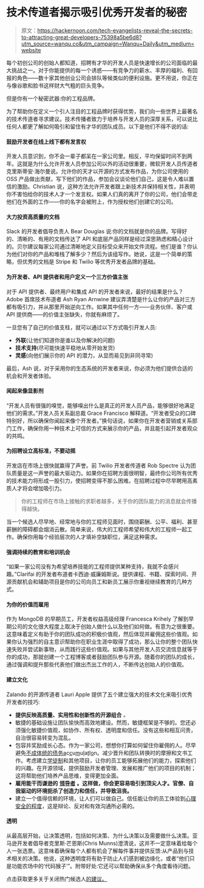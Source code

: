# 技术传道者揭示吸引优秀开发者的秘密

> 原文：<https://hackernoon.com/tech-evangelists-reveal-the-secrets-to-attracting-great-developers-75398a5be6d8?utm_source=wanqu.co&utm_campaign=Wanqu+Daily&utm_medium=website>

每个初创公司的创始人都知道，招聘有才华的开发人员是快速增长的公司面临的最大挑战之一。对于你能提供的每一个诱惑——有竞争力的薪水、丰厚的福利、有回报的角色——数十家其他创业公司会排队等候类似的便利设施。更不用说，你正在与像谷歌和脸书这样财大气粗的巨头竞争。

但是你有一个秘密武器:你的工程品牌。

为了帮助你在定义一个引人注目的工程品牌时获得优势，我们向一些世界上最著名的技术传道者寻求建议。技术传播者致力于培养与开发人员的深厚关系，可以说比任何人都更了解如何吸引和留住有才华的团队成员。以下是他们不得不说的话:

#### **鼓励开发者在线上线下都有发言权**

开发人员意识到，你不会一辈子都呆在一家公司里。相反，平均保留时间不到两年。这就是为什么允许开发人员参加公司以外的活动很重要，微软开发人员传道者克里斯蒂安·海尔曼说。允许你的天才以开源的方式发布作品，为你公司使用的 OSS 产品做出贡献，写下他们的作品，参加会议谈论他们自己，这是令人难以置信的激励。Christian 说，这种方法允许开发者跟上新技术并保持相关性，并表明你不害怕给你的技术人才一个发言权。如果人们真的离开了你的公司，他们会带走他们在外面的工作——你的名字会被附上，作为授权他们创建它的公司。

#### **大力投资高质量的文档**

Slack 的开发者倡导负责人 Bear Douglas 说:你的文档就是你的品牌。写得好的、清晰的、有用的文档传达了 API 和底层产品同样是经过深思熟虑和精心设计的。贝尔建议每家公司通过清晰地定义目标受众来开始文件流程。他们是谁？你认为他们对你的产品和堆栈了解多少？然后为该组写作。她说，这是一个简单的策略，但优秀的文档是 Stripe 和 Twilio 等优秀开发者品牌的基础。

#### 为开发者、API 提供者和用户定义一个三方价值主张

对于 API 提供者、最终用户和集成 API 的开发者来说，最好的结果是什么？Adobe 首席技术布道者 Ash Ryan Arnwine 建议弄清楚是什么让你的产品对三方都有吸引力，并从那里开始逆向工作。如果其中任何一方——业务伙伴、客户或 API 提供商——的价值主张缺失，你就有麻烦了。

一旦您有了自己的价值支柱，就可以通过以下方式吸引开发人员:

*   **外联**(让他们知道你是谁以及你解决的问题)
*   **技术支持**(尽可能快速平稳地从零开始发货)
*   **灵感**(向他们展示你的 API 的潜力，从显而易见到非同寻常)

最后，Ash 说，对于采用你的生态系统的开发者来说，你必须为他们提供合适的机会和开发者体验。

#### **闻起来像显影剂**

“开发人员有很强的嗅觉，能够嗅出什么是真正的开发人员产品，能够很好地满足他们的需求。”开发人员关系副总裁 Grace Francisco 解释道。“开发者受众的口碑特别好，所以确保你闻起来像个开发者。”换句话说，如果你在开发者营销或关系部门工作，确保你用一种技术上可信的方式来展示你的产品，并且能引起开发者观众的共鸣。

#### **为招聘设立高标准，不要动摇**

开发店在市场上很快就赢得了声誉。前 Twilio 开发者传道者 Rob Spectre 认为团队质量是这一声誉的最大驱动力。如果你在招聘方面很明智，最终你公司所有优秀的技术能力将形成一股引力，使招聘变得不那么困难。在招聘过程中尽早聘用高素质人才将会增加吸引力。

> 你的工程师在市场上接触的求职者越多，关于你的团队能力的消息就会传播得越快。

当一个候选人尽早地、经常地与你的工程师见面时，围绕薪酬、公平、福利、甚至薪酬的障碍都会烟消云散。简单来说，伟大的工程师希望和伟大的工程师一起工作。确保你用每个经验层次的人才填补空缺职位，满足这种需求。

#### **强调持续的教育和培训机会**

“如果一家公司没有为希望培养技能的工程师提供某种支持，我就不会感兴趣。”Clarifai 的开发者布道者卡西迪·威廉姆斯说。提供课程、书籍、探索时间、开源贡献机会和辅助项目是你的公司向员工和新员工展示你重视继续教育的几种方式。

#### **为你的价值而雇用**

作为 MongoDB 的早期员工，开发者权益高级经理 Francesca Krihely 了解到早期公司的文化很大程度上取决于创始人做什么以及他们如何做。有意为之很重要。这意味着定义有助于你的团队成功的积极价值观，然后体现并雇佣这些价值观。如果你认为强烈的自主意识帮助你在职业生涯中取得了成功，那么让你的整个团队快速失败并尝试新事物，从而践行这些价值观。如果与其他开发人员交流信息就等于你的成功，那就创建一个工程博客或者鼓励团队参与开源。随着你的团队的成长，通过强调和提升那些代表他们做出杰出工作的人，不断传达创始人的价值观。

#### **建立文化**

Zalando 的开源传道者 Lauri Apple 提供了五个建立强大的技术文化来吸引优秀开发者的技巧:

*   **提供反映高质量、实用性和创新性的开源组合** *。*
*   敏捷的基础设施让团队愉快而高效地建设。然而，敏捷框架是不够的。您还必须强化敏捷价值观，如协作、所有权、透明度和信任。没有这些和相互问责，自治很容易转变为混乱。
*   包容并奖励成长心态。作为一家公司，想想你打算如何留住你雇佣的人。尽早避免[不成体统的债务](https://mfbt.ca/lets-talk-about-your-plan-to-run-a-consequence-free-company-72ff4a095fec?ref=hackernoon.com)[a](https://mfbt.ca/lets-talk-about-your-plan-to-run-a-consequence-free-company-72ff4a095fec?ref=hackernoon.com)c[c](https://mfbt.ca/lets-talk-about-your-plan-to-run-a-consequence-free-company-72ff4a095fec?ref=hackernoon.com)u[m](https://mfbt.ca/lets-talk-about-your-plan-to-run-a-consequence-free-company-72ff4a095fec?ref=hackernoon.com)u[l](https://mfbt.ca/lets-talk-about-your-plan-to-run-a-consequence-free-company-72ff4a095fec?ref=hackernoon.com)a[t](https://mfbt.ca/lets-talk-about-your-plan-to-run-a-consequence-free-company-72ff4a095fec?ref=hackernoon.com)I[o](https://mfbt.ca/lets-talk-about-your-plan-to-run-a-consequence-free-company-72ff4a095fec?ref=hackernoon.com)n。减少晋升和团队转换时的摩擦和文书工作。考虑建立[学徒制](https://blog.mailchimp.com/uncovering-the-secret-powers-of-mailchimp-employees-through-apprenticeships/?ref=hackernoon.com)和其他项目，让你的员工能够拓展他们的能力，探索他们的兴趣。在开源领域，提供鼓励开发者管理、发展和推广他们的项目的机制；这将帮助他们培养产品思维，变得更加全面。
*   **雇用能干而谦逊的** [**领导者**](https://github.com/LappleApple/awesome-leading-and-managing?ref=hackernoon.com) **。这样做，你会更容易吸引到顶尖人才。官僚、自我驱动的环境扼杀了创造力和信任，并导致沮丧。**
*   建立一个值得信赖的环境，让人们可以做自己。信任能让你的员工体验到[心理安全的程度](https://rework.withgoogle.com/blog/five-keys-to-a-successful-google-team/?ref=hackernoon.com)，这是辩论、反对和有效沟通所必需的。

#### **透明**

从最高层开始，让决策透明，包括如何决策、为什么决策以及需要做什么决策。亚马逊开发者倡导者克里斯·芒恩斯(Chris Munns)澄清说，这并不一定意味着给每个人一张选票。这意味着确保每个人都有机会了解每件事并提供反馈:从产品到与技术相关的决策。他说，这种透明度将有助于防止人们感到被边缘化，或者“他们只是功能农场中的‘代码猴子’”。附带好处:它还可以帮助确保从多个角度看待问题。

点击获取更多关于关闭热门候选人[的建议。](https://medium.com/@FirstMark/always-be-closing-tactics-for-recruiting-in-demand-candidates-12613919f77d?ref=hackernoon.com)